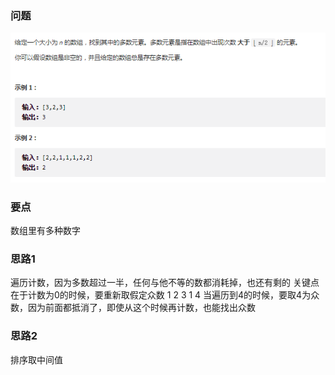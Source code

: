 ### 问题
![](https://raw.githubusercontent.com/heyach/blog/main/images/leetcode/majorityElement.png)

### 要点
数组里有多种数字

### 思路1
遍历计数，因为多数超过一半，任何与他不等的数都消耗掉，也还有剩的
关键点在于计数为0的时候，要重新取假定众数
1 2 3 1 4
当遍历到4的时候，要取4为众数，因为前面都抵消了，即使从这个时候再计数，也能找出众数

### 思路2
排序取中间值